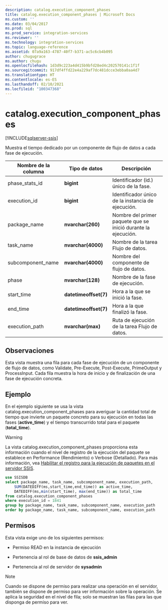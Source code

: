 ```yaml
---
description: catalog.execution_component_phases
title: catalog.execution_component_phases | Microsoft Docs
ms.custom: ''
ms.date: 03/04/2017
ms.prod: sql
ms.prod_service: integration-services
ms.reviewer: ''
ms.technology: integration-services
ms.topic: language-reference
ms.assetid: 07a9a163-4787-40f7-b371-ac5c6cb4b095
author: chugugrace
ms.author: chugu
ms.openlocfilehash: 1d3d9c223a4d415b9bfd28ed4c202570141c1f1f
ms.sourcegitcommit: 917df4ffd22e4a229af7dc481dcce3ebba0aa4d7
ms.translationtype: HT
ms.contentlocale: es-ES
ms.lasthandoff: 02/10/2021
ms.locfileid: "100347368"
---
```

# <a name="catalogexecution_component_phases"></a>catalog.execution_component_phases 

[!INCLUDE[sqlserver-ssis](../../includes/applies-to-version/sqlserver-ssis.md)]

  Muestra el tiempo dedicado por un componente de flujo de datos a cada fase de ejecución.  
  
|Nombre de la columna|Tipo de datos|Descripción|  
|-----------------|---------------|-----------------|  
|phase_stats_id|**bigint**|Identificador (id.) único de la fase.|  
|execution_id|**bigint**|Identificador único de la instancia de ejecución.|  
|package_name|**nvarchar(260)**|Nombre del primer paquete que se inició durante la ejecución.|  
|task_name|**nvarchar(4000)**|Nombre de la tarea Flujo de datos.|  
|subcomponent_name|**nvarchar(4000)**|Nombre del componente de flujo de datos.|  
|phase|**nvarchar(128)**|Nombre de la fase de ejecución.|  
|start_time|**datetimeoffset(7)**|Hora a la que se inició la fase.|  
|end_time|**datetimeoffset(7)**|Hora a la que finalizó la fase.|  
|execution_path|**nvarchar(max)**|Ruta de ejecución de la tarea Flujo de datos.|  
  
## <a name="remarks"></a>Observaciones  
 Esta vista muestra una fila para cada fase de ejecución de un componente de flujo de datos, como Validate, Pre-Execute, Post-Execute, PrimeOutput y ProcessInput. Cada fila muestra la hora de inicio y de finalización de una fase de ejecución concreta.  
  
## <a name="example"></a>Ejemplo  
 En el ejemplo siguiente se usa la vista catalog.execution_component_phases para averiguar la cantidad total de tiempo que invierte un paquete concreto para su ejecución en todas las fases (**active_time**) y el tiempo transcurrido total para el paquete (**total_time**).  
  
> [!WARNING]  
>  La vista catalog.execution_component_phases proporciona esta información cuando el nivel de registro de la ejecución del paquete se establece en Performance (Rendimiento) o Verbose (Detallado). Para más información, vea [Habilitar el registro para la ejecución de paquetes en el servidor SSIS](../../integration-services/performance/integration-services-ssis-logging.md#server_logging).  
  
```sql
use SSISDB  
select package_name, task_name, subcomponent_name, execution_path,  
    SUM(DATEDIFF(ms,start_time,end_time)) as active_time,  
    DATEDIFF(ms,min(start_time), max(end_time)) as total_time  
from catalog.execution_component_phases  
where execution_id = 1841  
group by package_name, task_name, subcomponent_name, execution_path  
order by package_name, task_name, subcomponent_name, execution_path  
```  
  
## <a name="permissions"></a>Permisos  
 Esta vista exige uno de los siguientes permisos:  
  
-   Permiso READ en la instancia de ejecución  
  
-   Pertenencia al rol de base de datos de **ssis_admin**  
  
-   Pertenencia al rol de servidor de **sysadmin**  
  
> [!NOTE]  
>  Cuando se dispone de permiso para realizar una operación en el servidor, también se dispone de permiso para ver información sobre la operación. Se aplica la seguridad en el nivel de fila; solo se muestran las filas para las que disponga de permiso para ver.  
  
  
